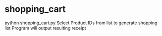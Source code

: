 # shopping_cart
python shopping_cart.py
Select Product IDs from list to generate shopping list
Program will output resulting receipt
